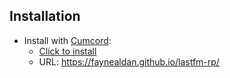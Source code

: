 ## Installation

- Install with [Cumcord]:
  - [Click to install](https://send.cumcord.com/#https://faynealdan.github.io/lastfm-rp/)
  - URL: <https://faynealdan.github.io/lastfm-rp/>

[cumcord]: https://cumcord.com/
